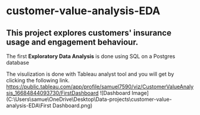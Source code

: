 # customer-value-analysis-EDA

## This project explores customers' insurance usage and engagement behaviour.

The first **Exploratory Data Analysis** is done using SQL on a Postgres database

The visulization is done with Tableau analyst tool and you will get by clicking the following link.
https://public.tableau.com/app/profile/samuel7590/viz/CustomerValueAnalysis_16684844093730/FirstDashboard
![Dashboard Image](C:\Users\samue\OneDrive\Desktop\Data-projects\customer-value-analysis-EDA\First Dashboard.png)